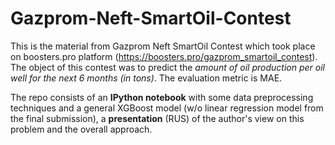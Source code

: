 # Gazprom-Neft-SmartOil-Contest
This is the material from Gazprom Neft SmartOil Contest which took place on boosters.pro platform (https://boosters.pro/gazprom_smartoil_contest). The object of this contest was to predict the *amount of oil production per oil well for the next 6 months (in tons)*. The evaluation metric is MAE.

The repo consists of an **IPython notebook** with some data preprocessing techniques and a general XGBoost model (w/o linear regression model from the final submission), a **presentation** (RUS) of the author's view on this problem and the overall approach.
